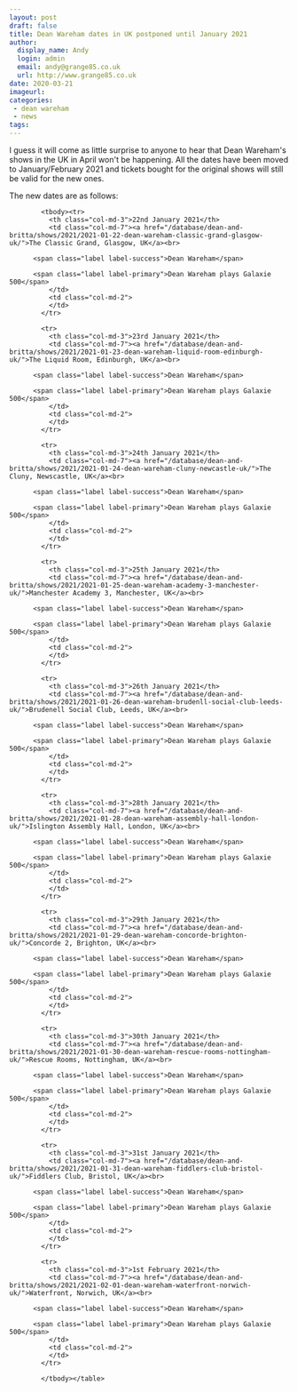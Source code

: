 ```yaml
---
layout: post
draft: false
title: Dean Wareham dates in UK postponed until January 2021
author:
  display_name: Andy
  login: admin
  email: andy@grange85.co.uk
  url: http://www.grange85.co.uk
date: 2020-03-21
imageurl: 
categories:
 - dean wareham
 - news
tags:
---
```

I guess it will come as little surprise to anyone to hear that Dean Wareham's shows in the UK in April won't be happening. All the dates have been moved to January/February 2021 and tickets bought for the original shows will still be valid for the new ones.

The new dates are as follows:

<table class="table table-striped">

            <tbody><tr>
              <th class="col-md-3">22nd January 2021</th>
              <td class="col-md-7"><a href="/database/dean-and-britta/shows/2021/2021-01-22-dean-wareham-classic-grand-glasgow-uk/">The Classic Grand, Glasgow, UK</a><br>

          <span class="label label-success">Dean Wareham</span>

          <span class="label label-primary">Dean Wareham plays Galaxie 500</span>
              </td>
              <td class="col-md-2">
              </td>
            </tr>

            <tr>
              <th class="col-md-3">23rd January 2021</th>
              <td class="col-md-7"><a href="/database/dean-and-britta/shows/2021/2021-01-23-dean-wareham-liquid-room-edinburgh-uk/">The Liquid Room, Edinburgh, UK</a><br>

          <span class="label label-success">Dean Wareham</span>

          <span class="label label-primary">Dean Wareham plays Galaxie 500</span>
              </td>
              <td class="col-md-2">
              </td>
            </tr>

            <tr>
              <th class="col-md-3">24th January 2021</th>
              <td class="col-md-7"><a href="/database/dean-and-britta/shows/2021/2021-01-24-dean-wareham-cluny-newcastle-uk/">The Cluny, Newscastle, UK</a><br>

          <span class="label label-success">Dean Wareham</span>

          <span class="label label-primary">Dean Wareham plays Galaxie 500</span>
              </td>
              <td class="col-md-2">
              </td>
            </tr>

            <tr>
              <th class="col-md-3">25th January 2021</th>
              <td class="col-md-7"><a href="/database/dean-and-britta/shows/2021/2021-01-25-dean-wareham-academy-3-manchester-uk/">Manchester Academy 3, Manchester, UK</a><br>

          <span class="label label-success">Dean Wareham</span>

          <span class="label label-primary">Dean Wareham plays Galaxie 500</span>
              </td>
              <td class="col-md-2">
              </td>
            </tr>

            <tr>
              <th class="col-md-3">26th January 2021</th>
              <td class="col-md-7"><a href="/database/dean-and-britta/shows/2021/2021-01-26-dean-wareham-brudenll-social-club-leeds-uk/">Brudenell Social Club, Leeds, UK</a><br>

          <span class="label label-success">Dean Wareham</span>

          <span class="label label-primary">Dean Wareham plays Galaxie 500</span>
              </td>
              <td class="col-md-2">
              </td>
            </tr>

            <tr>
              <th class="col-md-3">28th January 2021</th>
              <td class="col-md-7"><a href="/database/dean-and-britta/shows/2021/2021-01-28-dean-wareham-assembly-hall-london-uk/">Islington Assembly Hall, London, UK</a><br>

          <span class="label label-success">Dean Wareham</span>

          <span class="label label-primary">Dean Wareham plays Galaxie 500</span>
              </td>
              <td class="col-md-2">
              </td>
            </tr>

            <tr>
              <th class="col-md-3">29th January 2021</th>
              <td class="col-md-7"><a href="/database/dean-and-britta/shows/2021/2021-01-29-dean-wareham-concorde-brighton-uk/">Concorde 2, Brighton, UK</a><br>

          <span class="label label-success">Dean Wareham</span>

          <span class="label label-primary">Dean Wareham plays Galaxie 500</span>
              </td>
              <td class="col-md-2">
              </td>
            </tr>

            <tr>
              <th class="col-md-3">30th January 2021</th>
              <td class="col-md-7"><a href="/database/dean-and-britta/shows/2021/2021-01-30-dean-wareham-rescue-rooms-nottingham-uk/">Rescue Rooms, Nottingham, UK</a><br>

          <span class="label label-success">Dean Wareham</span>

          <span class="label label-primary">Dean Wareham plays Galaxie 500</span>
              </td>
              <td class="col-md-2">
              </td>
            </tr>

            <tr>
              <th class="col-md-3">31st January 2021</th>
              <td class="col-md-7"><a href="/database/dean-and-britta/shows/2021/2021-01-31-dean-wareham-fiddlers-club-bristol-uk/">Fiddlers Club, Bristol, UK</a><br>

          <span class="label label-success">Dean Wareham</span>

          <span class="label label-primary">Dean Wareham plays Galaxie 500</span>
              </td>
              <td class="col-md-2">
              </td>
            </tr>

            <tr>
              <th class="col-md-3">1st February 2021</th>
              <td class="col-md-7"><a href="/database/dean-and-britta/shows/2021/2021-02-01-dean-wareham-waterfront-norwich-uk/">Waterfront, Norwich, UK</a><br>

          <span class="label label-success">Dean Wareham</span>

          <span class="label label-primary">Dean Wareham plays Galaxie 500</span>
              </td>
              <td class="col-md-2">
              </td>
            </tr>

            </tbody></table>
